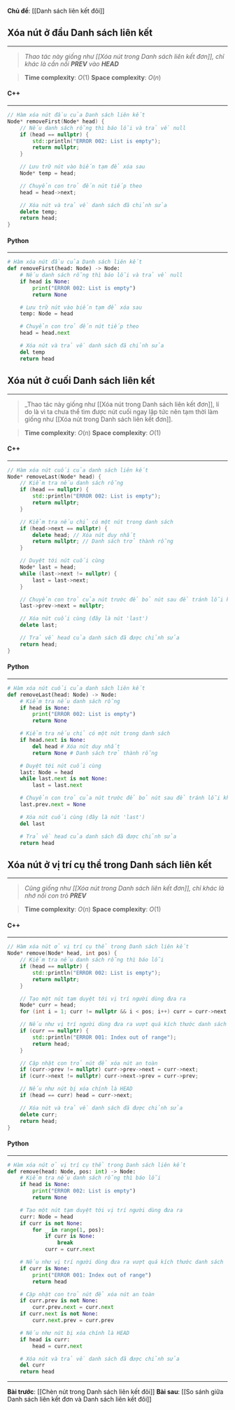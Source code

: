 **Chủ đề**: [[Danh sách liên kết đôi]]
## Xóa nút ở đầu Danh sách liên kết
---
> _Thao tác này giống như [[Xóa nút trong Danh sách liên kết đơn]], chỉ khác là cần nối **PREV** vào **HEAD**_

> **Time complexity**: $O(1)$
> **Space complexity**: $O(n)$

#### C++
---
``` cpp
// Hàm xóa nút đầu của Danh sách liên kết
Node* removeFirst(Node* head) {
    // Nếu danh sách rỗng thì báo lỗi và trả về null
    if (head == nullptr) {
        std::println("ERROR 002: List is empty");
        return nullptr;
    }

    // Lưu trữ nút vào biến tạm để xóa sau
    Node* temp = head;

    // Chuyển con trỏ đến nút tiếp theo
    head = head->next;

    // Xóa nút và trả về danh sách đã chỉnh sửa
    delete temp;
    return head;
}
```
#### Python
---
``` python
# Hàm xóa nút đầu của Danh sách liên kết
def removeFirst(head: Node) -> Node:
    # Nếu danh sách rỗng thì báo lỗi và trả về null
    if head is None:
        print("ERROR 002: List is empty")
        return None

    # Lưu trữ nút vào biến tạm để xóa sau
    temp: Node = head

    # Chuyển con trỏ đến nút tiếp theo
    head = head.next

    # Xóa nút và trả về danh sách đã chỉnh sửa
    del temp
    return head
```

## Xóa nút ở cuối Danh sách liên kết
---
> _Thao tác này giống như [[Xóa nút trong Danh sách liên kết đơn]], lí do là vì ta chưa thể tìm được nút cuối ngay lập tức nên tạm thời làm giống như [[Xóa nút trong Danh sách liên kết đơn]].

> **Time complexity**: $O(n)$
> **Space complexity**: $O(1)$

#### C++
---
``` cpp
// Hàm xóa nút cuối của danh sách liên kết
Node* removeLast(Node* head) {
    // Kiểm tra nếu danh sách rỗng
    if (head == nullptr) {
        std::println("ERROR 002: List is empty");
        return nullptr;
    }

    // Kiểm tra nếu chỉ có một nút trong danh sách
    if (head->next == nullptr) {
        delete head; // Xóa nút duy nhất
        return nullptr; // Danh sách trở thành rỗng
    }

    // Duyệt tới nút cuối cùng
    Node* last = head;
    while (last->next != nullptr) {
        last = last->next;
    }

    // Chuyển con trỏ của nút trước để bỏ nút sau để tránh lỗi không thể truy cập bộ nhớ
    last->prev->next = nullptr;

    // Xóa nút cuối cùng (đây là nút 'last')
    delete last;

    // Trả về head của danh sách đã được chỉnh sửa
    return head;
}
```
#### Python
---
``` python
# Hàm xóa nút cuối của danh sách liên kết
def removeLast(head: Node) -> Node:
    # Kiểm tra nếu danh sách rỗng
    if head is None:
        print("ERROR 002: List is empty")
        return None

    # Kiểm tra nếu chỉ có một nút trong danh sách
    if head.next is None:
        del head # Xóa nút duy nhất
        return None # Danh sách trở thành rỗng

    # Duyệt tới nút cuối cùng
    last: Node = head
    while last.next is not None:
        last = last.next

    # Chuyển con trỏ của nút trước để bỏ nút sau để tránh lỗi không thể truy cập bộ nhớ
    last.prev.next = None

    # Xóa nút cuối cùng (đây là nút 'last')
    del last

    # Trả về head của danh sách đã được chỉnh sửa
    return head
```

## Xóa nút ở vị trí cụ thể trong Danh sách liên kết
---
> _Cũng giống như [[Xóa nút trong Danh sách liên kết đơn]], chỉ khác là nhớ nối con trỏ **PREV**_

> **Time complexity**: $O(n)$
> **Space complexity**: $O(1)$

#### C++
---
``` cpp
// Hàm xóa nút ở vị trí cụ thể trong Danh sách liên kết
Node* remove(Node* head, int pos) {
    // Kiểm tra nếu danh sách rỗng thì báo lỗi
    if (head == nullptr) {
        std::println("ERROR 002: List is empty");
        return nullptr;
    }

    // Tạo một nút tạm duyệt tới vị trí người dùng đưa ra
    Node* curr = head;
    for (int i = 1; curr != nullptr && i < pos; i++) curr = curr->next;

    // Nếu như vị trí người dùng đưa ra vượt quá kích thước danh sách
    if (curr == nullptr) {
        std::println("ERROR 001: Index out of range");
        return head;
    }

    // Cập nhật con trỏ nút để xóa nút an toàn
    if (curr->prev != nullptr) curr->prev->next = curr->next;
    if (curr->next != nullptr) curr->next->prev = curr->prev;

    // Nếu như nút bị xóa chính là HEAD
    if (head == curr) head = curr->next;

    // Xóa nút và trả về danh sách đã được chỉnh sửa
    delete curr;    
    return head;
}
```
#### Python
---
``` python
# Hàm xóa nút ở vị trí cụ thể trong Danh sách liên kết
def remove(head: Node, pos: int) -> Node:
    # Kiểm tra nếu danh sách rỗng thì báo lỗi
    if head is None:
        print("ERROR 002: List is empty")
        return None

    # Tạo một nút tạm duyệt tới vị trí người dùng đưa ra
    curr: Node = head
    if curr is not None:
        for _ in range(1, pos):
            if curr is None:
                break
            curr = curr.next

    # Nếu như vị trí người dùng đưa ra vượt quá kích thước danh sách
    if curr is None:
        print("ERROR 001: Index out of range")
        return head

    # Cập nhật con trỏ nút để xóa nút an toàn
    if curr.prev is not None:
        curr.prev.next = curr.next
    if curr.next is not None:
        curr.next.prev = curr.prev

    # Nếu như nút bị xóa chính là HEAD
    if head is curr:
        head = curr.next

    # Xóa nút và trả về danh sách đã được chỉnh sửa
    del curr    
    return head
```
---
**Bài trước**: [[Chèn nút trong Danh sách liên kết đôi]]
**Bài sau**: [[So sánh giữa Danh sách liên kết đơn và Danh sách liên kết đôi]]